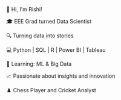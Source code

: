 👋 Hi, I'm Rishi!

🎓 EEE Grad turned Data Scientist

🔍 Turning data into stories

💻 Python | SQL | R | Power BI | Tableau

🚀 Learning: ML & Big Data

📈 Passionate about insights and innovation

♟️ Chess Player and Cricket Analyst
